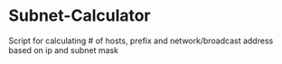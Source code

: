 # Subnet-Calculator
Script for calculating # of hosts, prefix and network/broadcast address based on ip and subnet mask

